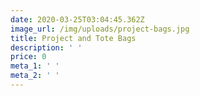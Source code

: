 ```yaml
---
date: 2020-03-25T03:04:45.362Z
image_url: /img/uploads/project-bags.jpg
title: Project and Tote Bags
description: ' '
price: 0
meta_1: ' '
meta_2: ' '
---
```


